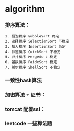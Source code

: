 # algorithm

### 排序算法：

    1. 冒泡排序 BubbleSort 稳定
    2. 选择排序 SelectionSort 不稳定
    3. 插入排序 InsertionSort 稳定
    4. 快速排序 QuickSort 不稳定
    5. 归并排序 MergeSort 稳定
    6. 基数排序 RaidxSort 稳定
    7. 希尔排序 ShellSort 不稳定

### 一致性hash算法

### 加密算法 + 证书：

### tomcat 配置ssl：

### leetcode 一些算法题



